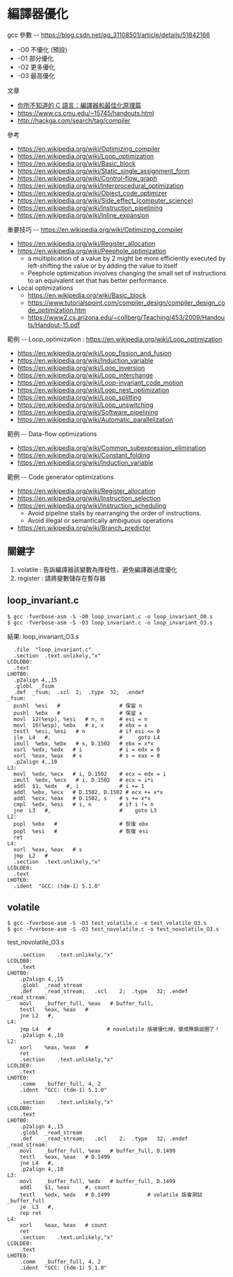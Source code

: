 # 編譯器優化

gcc 參數 -- https://blog.csdn.net/qq_31108501/article/details/51842166

* -O0 不優化 (預設)
* -O1 部分優化
* -O2 更多優化
* -O3 最高優化

文章
* [你所不知道的 C 語言：編譯器和最佳化原理篇](https://hackmd.io/@sysprog/c-prog/%2Fs%2FHy72937Me)
* https://www.cs.cmu.edu/~15745/handouts.html
* http://hackga.com/search/tag/compiler

參考

* https://en.wikipedia.org/wiki/Optimizing_compiler
* https://en.wikipedia.org/wiki/Loop_optimization
* https://en.wikipedia.org/wiki/Basic_block
* https://en.wikipedia.org/wiki/Static_single_assignment_form
* https://en.wikipedia.org/wiki/Control-flow_graph
* https://en.wikipedia.org/wiki/Interprocedural_optimization
* https://en.wikipedia.org/wiki/Object_code_optimizer
* https://en.wikipedia.org/wiki/Side_effect_(computer_science)
* https://en.wikipedia.org/wiki/Instruction_pipelining
* https://en.wikipedia.org/wiki/Inline_expansion

重要技巧 -- https://en.wikipedia.org/wiki/Optimizing_compiler

* https://en.wikipedia.org/wiki/Register_allocation
* https://en.wikipedia.org/wiki/Peephole_optimization
    * a multiplication of a value by 2 might be more efficiently executed by left-shifting the value or by adding the value to itself
    * Peephole optimization involves changing the small set of instructions to an equivalent set that has better performance. 
* Local optimizations
    * https://en.wikipedia.org/wiki/Basic_block
    * https://www.tutorialspoint.com/compiler_design/compiler_design_code_optimization.htm
    * https://www2.cs.arizona.edu/~collberg/Teaching/453/2009/Handouts/Handout-15.pdf

範例 -- Loop_optimization : https://en.wikipedia.org/wiki/Loop_optimization

* https://en.wikipedia.org/wiki/Loop_fission_and_fusion
* https://en.wikipedia.org/wiki/Induction_variable
* https://en.wikipedia.org/wiki/Loop_inversion
* https://en.wikipedia.org/wiki/Loop_interchange
* https://en.wikipedia.org/wiki/Loop-invariant_code_motion
* https://en.wikipedia.org/wiki/Loop_nest_optimization
* https://en.wikipedia.org/wiki/Loop_splitting
* https://en.wikipedia.org/wiki/Loop_unswitching
* https://en.wikipedia.org/wiki/Software_pipelining
* https://en.wikipedia.org/wiki/Automatic_parallelization

範例 -- Data-flow optimizations
* https://en.wikipedia.org/wiki/Common_subexpression_elimination
* https://en.wikipedia.org/wiki/Constant_folding
* https://en.wikipedia.org/wiki/Induction_variable

範例 -- Code generator optimizations
* https://en.wikipedia.org/wiki/Register_allocation
* https://en.wikipedia.org/wiki/Instruction_selection
* https://en.wikipedia.org/wiki/Instruction_scheduling
    * Avoid pipeline stalls by rearranging the order of instructions.
    * Avoid illegal or semantically ambiguous operations
* https://en.wikipedia.org/wiki/Branch_predictor

## 關鍵字

1. volatile : 告訴編譯器該變數為揮發性，避免編譯器過度優化
2. register : 請將變數儲存在暫存器

## loop_invariant.c

```
$ gcc -fverbose-asm -S -O0 loop_invariant.c -o loop_invariant_O0.s
$ gcc -fverbose-asm -S -O3 loop_invariant.c -o loop_invariant_O3.s
```

結果: loop_invariant_O3.s

```
  .file  "loop_invariant.c"
  .section  .text.unlikely,"x"
LCOLDB0:
  .text
LHOTB0:
  .p2align 4,,15
  .globl  _fsum
  .def  _fsum;  .scl  2;  .type  32;  .endef
_fsum:
  pushl  %esi   #                   # 保留 n
  pushl  %ebx   #                   # 保留 x
  movl  12(%esp), %esi   # n, n     # esi = n
  movl  16(%esp), %ebx   # x, x     # ebx = x
  testl  %esi, %esi   # n           # if esi <= 0
  jle  L4   #,                      #     goto L4
  imull  %ebx, %ebx   # x, D.1502   # ebx = x*x
  xorl  %edx, %edx   # i            # i = edx = 0
  xorl  %eax, %eax   # s            # s = eax = 0
  .p2align 4,,10
L3:
  movl  %edx, %ecx   # i, D.1502    # ecx = edx = i
  imull  %edx, %ecx   # i, D.1502   # ecx = i*i
  addl  $1, %edx   #, i             # i += 1
  addl  %ebx, %ecx   # D.1502, D.1502 # ecx += x*x
  addl  %ecx, %eax   # D.1502, s    # s += x*x
  cmpl  %edx, %esi   # i, n         # if i != n
  jne  L3   #,                      #    goto L3
L2:
  popl  %ebx   #                    # 恢復 ebx
  popl  %esi   #                    # 恢復 esi
  ret
L4:
  xorl  %eax, %eax   # s
  jmp  L2   #
  .section  .text.unlikely,"x"
LCOLDE0:
  .text
LHOTE0:
  .ident  "GCC: (tdm-1) 5.1.0"

```

## volatile

```
$ gcc -fverbose-asm -S -O3 test_volatile.c -o test_volatile_O3.s
$ gcc -fverbose-asm -S -O3 test_novolatile.c -o test_novolatile_O3.s
```

test_novolatile_O3.s

```
	.section	.text.unlikely,"x"
LCOLDB0:
	.text
LHOTB0:
	.p2align 4,,15
	.globl	_read_stream
	.def	_read_stream;	.scl	2;	.type	32;	.endef
_read_stream:
	movl	_buffer_full, %eax	 # buffer_full,
	testl	%eax, %eax	 #
	jne	L2	 #,
L4:
	jmp	L4	 #                  # novolatile 版被優化掉，變成無窮迴圈了！
	.p2align 4,,10
L2:
	xorl	%eax, %eax	 #
	ret
	.section	.text.unlikely,"x"
LCOLDE0:
	.text
LHOTE0:
	.comm	_buffer_full, 4, 2
	.ident	"GCC: (tdm-1) 5.1.0"
```

```
	.section	.text.unlikely,"x"
LCOLDB0:
	.text
LHOTB0:
	.p2align 4,,15
	.globl	_read_stream
	.def	_read_stream;	.scl	2;	.type	32;	.endef
_read_stream:
	movl	_buffer_full, %eax	 # buffer_full, D.1499
	testl	%eax, %eax	 # D.1499
	jne	L4	 #,
	.p2align 4,,10
L3:
	movl	_buffer_full, %edx	 # buffer_full, D.1499
	addl	$1, %eax	 #, count
	testl	%edx, %edx	 # D.1499            # volatile 版會測試 _buffer_full
	je	L3	 #,
	rep ret
L4:
	xorl	%eax, %eax	 # count
	ret
	.section	.text.unlikely,"x"
LCOLDE0:
	.text
LHOTE0:
	.comm	_buffer_full, 4, 2
	.ident	"GCC: (tdm-1) 5.1.0"
```